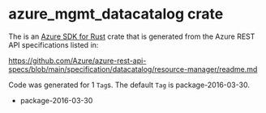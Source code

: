 # azure_mgmt_datacatalog crate

The is an [Azure SDK for Rust](https://github.com/Azure/azure-sdk-for-rust) crate that is generated from the Azure REST API specifications listed in:

https://github.com/Azure/azure-rest-api-specs/blob/main/specification/datacatalog/resource-manager/readme.md

Code was generated for 1 `Tag`s. The default `Tag` is package-2016-03-30.


- package-2016-03-30